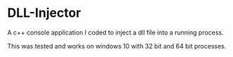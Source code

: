 # DLL-Injector
A c++ console application I coded to inject a dll file into a running process.

This was tested and works on windows 10 with 32 bit and 64 bit processes.
